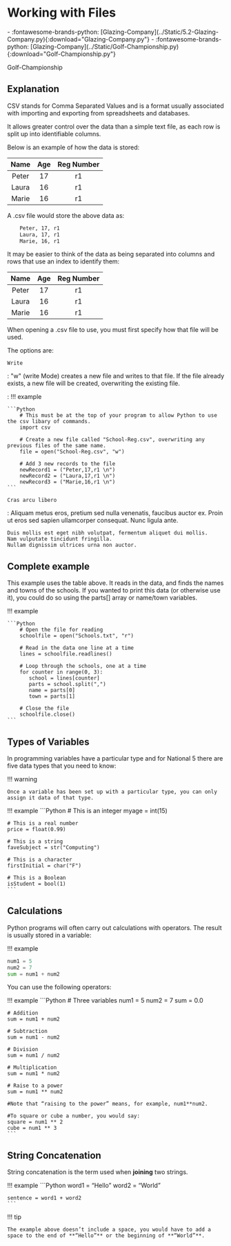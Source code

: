 # Working with Files

<div class="grid cards" markdown>
- :fontawesome-brands-python: [Glazing-Company](../Static/5.2-Glazing-Company.py){:download="Glazing-Company.py"}
- :fontawesome-brands-python: [Glazing-Company](../Static/Golf-Championship.py){:download="Golf-Championship.py"}
</div>

Golf-Championship

## Explanation

CSV stands for Comma Separated Values and is a format usually associated with importing and exporting from spreadsheets and databases.

It allows greater control over the data than a simple text file, as each row is split up into identifiable columns. 

Below is an example of how the data is stored:

| Name  | Age | Reg Number |
| :---: | :--:| :----------:
| Peter | 17  | r1         |
| Laura | 16  | r1         |
| Marie | 16  | r1         |
	
A .csv file would store the above data as:

```txt
	Peter, 17, r1
	Laura, 17, r1
	Marie, 16, r1
```
It may be easier to think of the data as being separated into columns and rows that use an index to identify them:

| Name  | Age | Reg Number |
| :---: | :--:| :----------:
| Peter | 17  | r1         |
| Laura | 16  | r1         |
| Marie | 16  | r1         |


When opening a .csv file to use, you must first specify how that file will be used.

The options are:

`Write`

:   "w" (write Mode) creates a new file and writes to that file. If the file already exists, a new file will be created, overwriting the existing file.

: !!! example

	```Python
		# This must be at the top of your program to allow Python to use the csv libary of commands.
		import csv
		
		# Create a new file called "School-Reg.csv", overwriting any previous files of the same name.
		file = open("School-Reg.csv", "w")
		
		# Add 3 new records to the file
		newRecord1 = ("Peter,17,r1 \n")
		newRecord2 = ("Laura,17,r1 \n")
		newRecord3 = ("Marie,16,r1 \n")
	```

`Cras arcu libero`

:   Aliquam metus eros, pretium sed nulla venenatis, faucibus auctor ex. Proin
    ut eros sed sapien ullamcorper consequat. Nunc ligula ante.

    Duis mollis est eget nibh volutpat, fermentum aliquet dui mollis.
    Nam vulputate tincidunt fringilla.
    Nullam dignissim ultrices urna non auctor.
## Complete example
This example uses the table above. It reads in the data, and finds the names and towns of the schools. If you wanted to print this data (or otherwise use it), you could do so using the parts[] array or name/town variables.

!!! example

	```Python
		# Open the file for reading
		schoolfile = open("Schools.txt", "r")
		
		# Read in the data one line at a time
		lines = schoolfile.readlines()
		
		# Loop through the schools, one at a time
		for counter in range(0, 3):
		   school = lines[counter]
		   parts = school.split(",")
		   name = parts[0]
		   town = parts[1]
		
		# Close the file
		schoolfile.close()
	```


## Types of Variables

In programming variables have a particular type and for National 5 there are five data types that you need to know:



!!! warning

    Once a variable has been set up with a particular type, you can only assign it data of that type.


!!! example
	```Python
	# This is an integer
	myage = int(15)

	# This is a real number
	price = float(0.99)

	# This is a string
	faveSubject = str("Computing")

	# This is a character
	firstInitial = char("F")

	# This is a Boolean
	isStudent = bool(1)
	```

## Calculations

Python programs will often carry out calculations with operators. The result is usually stored in a variable:

!!! example
```Python
num1 = 5
num2 = 7
sum = num1 + num2
```

You can use the following operators:

!!! example
	```Python
	# Three variables
	num1 = 5
	num2 = 7
	sum = 0.0

	# Addition
	sum = num1 + num2

	# Subtraction
	sum = num1 - num2

	# Division
	sum = num1 / num2

	# Multiplication
	sum = num1 * num2

	# Raise to a power
	sum = num1 ** num2

	#Note that “raising to the power” means, for example, num1**num2. 

	#To square or cube a number, you would say:
	square = num1 ** 2
	cube = num1 ** 3
	```

## String Concatenation

String concatenation is the term used when **joining** two strings.

!!! example
	```Python
	word1 = “Hello”
	word2 = “World”

	sentence = word1 + word2
	```

!!! tip

    The example above doesn’t include a space, you would have to add a space to the end of **“Hello”** or the beginning of **“World”**. 


